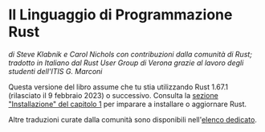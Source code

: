 # Il Linguaggio di Programmazione Rust

*di Steve Klabnik e Carol Nichols con contribuzioni dalla comunità di Rust;*
*tradotto in Italiano dal Rust User Group di Verona grazie al lavoro degli studenti dell'ITIS G. Marconi*

Questa versione del libro assume che tu stia utilizzando Rust 1.67.1 (rilasciato il 9 febbraio 2023) o successivo.
Consulta la [sezione "Installazione" del capitolo 1][install] per imparare a installare o aggiornare Rust.

Altre traduzioni curate dalla comunità sono disponibili nell'[elenco dedicato][translations].

[install]: ch01-01-installation.html
[translations]: appendix-06-translation.html
